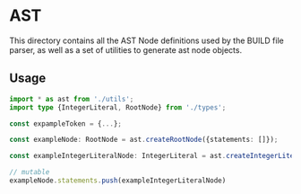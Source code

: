 # AST

This directory contains all the AST Node definitions used by the BUILD file parser, as well as a set of utilities to generate ast node objects.

## Usage

```typescript
import * as ast from './utils';
import type {IntegerLiteral, RootNode} from './types';

const expampleToken = {...};

const exampleNode: RootNode = ast.createRootNode({statements: []});

const exampleIntegerLiteralNode: IntegerLiteral = ast.createIntegerLiteralNode({token: expampleToken, value: 4});

// mutable
exampleNode.statements.push(exampleIntegerLiteralNode)
```
